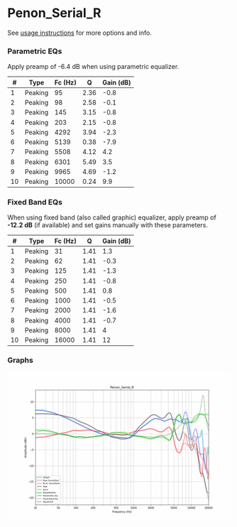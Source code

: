 # Penon_Serial_R
See [usage instructions](https://github.com/jaakkopasanen/AutoEq#usage) for more options and info.

### Parametric EQs
Apply preamp of -6.4 dB when using parametric equalizer.

|   # | Type    |   Fc (Hz) |    Q |   Gain (dB) |
|-----|---------|-----------|------|-------------|
|   1 | Peaking |        95 | 2.36 |        -0.8 |
|   2 | Peaking |        98 | 2.58 |        -0.1 |
|   3 | Peaking |       145 | 3.15 |        -0.8 |
|   4 | Peaking |       203 | 2.15 |        -0.8 |
|   5 | Peaking |      4292 | 3.94 |        -2.3 |
|   6 | Peaking |      5139 | 0.38 |        -7.9 |
|   7 | Peaking |      5508 | 4.12 |         4.2 |
|   8 | Peaking |      6301 | 5.49 |         3.5 |
|   9 | Peaking |      9965 | 4.69 |        -1.2 |
|  10 | Peaking |     10000 | 0.24 |         9.9 |

### Fixed Band EQs
When using fixed band (also called graphic) equalizer, apply preamp of **-12.2 dB** (if available) and set gains manually with these parameters.

|   # | Type    |   Fc (Hz) |    Q |   Gain (dB) |
|-----|---------|-----------|------|-------------|
|   1 | Peaking |        31 | 1.41 |         1.3 |
|   2 | Peaking |        62 | 1.41 |        -0.3 |
|   3 | Peaking |       125 | 1.41 |        -1.3 |
|   4 | Peaking |       250 | 1.41 |        -0.8 |
|   5 | Peaking |       500 | 1.41 |         0.8 |
|   6 | Peaking |      1000 | 1.41 |        -0.5 |
|   7 | Peaking |      2000 | 1.41 |        -1.6 |
|   8 | Peaking |      4000 | 1.41 |        -0.7 |
|   9 | Peaking |      8000 | 1.41 |         4   |
|  10 | Peaking |     16000 | 1.41 |        12   |

### Graphs
![](./Penon_Serial_R.png)
